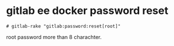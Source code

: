 # gitlab ee docker password reset

```
# gitlab-rake "gitlab:password:reset[root]"
```
root
password more than 8 charachter.

